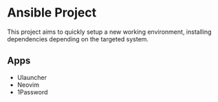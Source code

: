 # Ansible Project

This project aims to quickly setup a new working environment, installing dependencies depending on the targeted system.

## Apps

- Ulauncher
- Neovim
- 1Password
